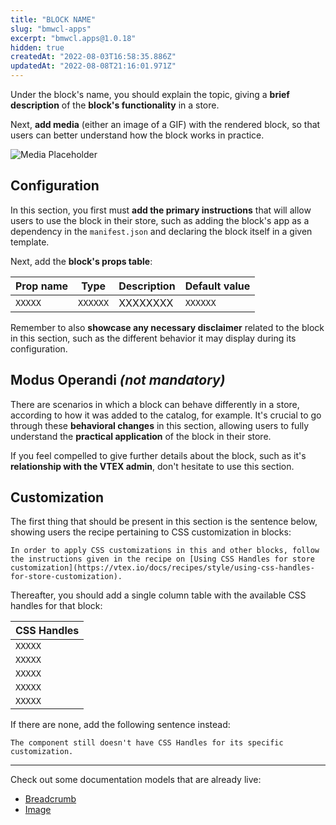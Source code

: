 ```yaml
---
title: "BLOCK NAME"
slug: "bmwcl-apps"
excerpt: "bmwcl.apps@1.0.18"
hidden: true
createdAt: "2022-08-03T16:58:35.886Z"
updatedAt: "2022-08-08T21:16:01.971Z"
---
```

Under the block's name, you should explain the topic, giving a **brief description** of the **block's functionality** in a store.

Next, **add media** (either an image of a GIF) with the rendered block, so that users can better understand how the block works in practice. 

![Media Placeholder](https://user-images.githubusercontent.com/52087100/71204177-42ca4f80-227e-11ea-89e6-e92e65370c69.png)

## Configuration 

In this section, you first must **add the primary instructions** that will allow users to use the block in their store, such as adding the block's app as a dependency in the `manifest.json` and declaring the block itself in a given template.

Next, add the **block's props table**:

| Prop name    | Type            | Description    | Default value                                                                                                                               |
| ------------ | --------------- | --------------------------------------------------------------------------------------------------------------------------------------------- | ---------- | 
| `XXXXX`      | `XXXXXX`       | XXXXXXXX         | `XXXXXX`        |


Remember to also **showcase any necessary disclaimer** related to the block in this section, such as the different behavior it may display during its configuration. 

## Modus Operandi *(not mandatory)*

There are scenarios in which a block can behave differently in a store, according to how it was added to the catalog, for example. It's crucial to go through these **behavioral changes** in this section, allowing users to fully understand the **practical application** of the block in their store.

If you feel compelled to give further details about the block, such as it's **relationship with the VTEX admin**, don't hesitate to use this section. 

## Customization

The first thing that should be present in this section is the sentence below, showing users the recipe pertaining to CSS customization in blocks:

`In order to apply CSS customizations in this and other blocks, follow the instructions given in the recipe on [Using CSS Handles for store customization](https://vtex.io/docs/recipes/style/using-css-handles-for-store-customization).`

Thereafter, you should add a single column table with the available CSS handles for that block:

| CSS Handles |
| ----------- | 
| `XXXXX` | 
| `XXXXX` | 
| `XXXXX` | 
| `XXXXX` | 
| `XXXXX` |


If there are none, add the following sentence instead:

`The component still doesn't have CSS Handles for its specific customization.`

---

Check out some documentation models that are already live: 
- [Breadcrumb](https://github.com/vtex-apps/breadcrumb)
- [Image](https://vtex.io/docs/components/general/vtex.store-components/image)